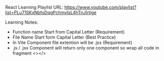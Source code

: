 React Learning
Playlist URL: https://www.youtube.com/playlist?list=PLu71SKxNbfoDqgPchmvIsL4hTnJIrtige

Learning Notes:

- Function name Start from Capital Letter (Requirement)
- File Name Start form Capital Letter (Best Practice)
- In Vite Component file extention will be .jsx (Requirement)
- .js / .jsx Component will return only one component so wrap all code in fragment <></>
